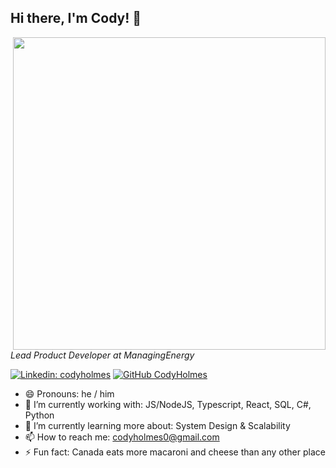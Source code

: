 <h2> Hi there, I'm Cody! 👋</h2>
<img align='right' src="https://media2.giphy.com/media/1GEATImIxEXVR79Dhk/giphy.gif?cid=ecf05e478cxvqgfgoidmvwprw795k5iwtythsc38tt5n4w60&amp;rid=giphy.gif&amp;ct=g" width="500">
<p>
  <em>Lead Product Developer at ManagingEnergy</em>
</p>

[![Linkedin: codyholmes](https://img.shields.io/badge/-codyholmes-blue?style=flat-square&logo=Linkedin&logoColor=white&link=https://www.linkedin.com/in/codyholmes/)](https://www.linkedin.com/in/codyholmes/)
[![GitHub CodyHolmes](https://img.shields.io/github/followers/CodyHolmes?label=follow&style=social)](https://github.com/CodyHolmes)

- 😄 Pronouns: he / him
- 🔭 I’m currently working with: JS/NodeJS, Typescript, React, SQL, C#, Python
- 🌱 I’m currently learning more about: System Design & Scalability 
- 📫 How to reach me: codyholmes0@gmail.com
- ⚡ Fun fact: Canada eats more macaroni and cheese than any other place
